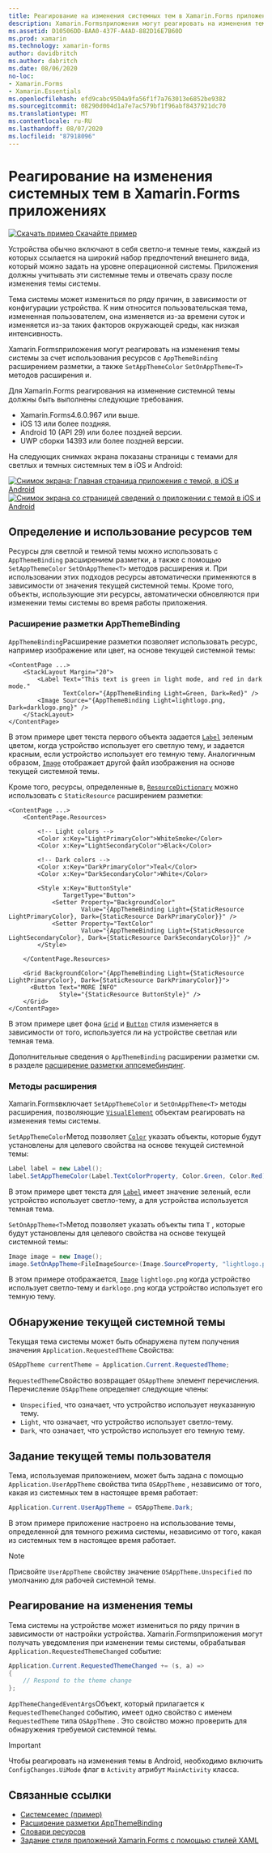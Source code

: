 ```yaml
---
title: Реагирование на изменения системных тем в Xamarin.Forms приложениях
description: Xamarin.Formsприложения могут реагировать на изменения темы операционной системы с помощью типа Онаппсеме и расширения разметки DynamicResource.
ms.assetid: D10506DD-BAA0-437F-A4AD-882D16E7B60D
ms.prod: xamarin
ms.technology: xamarin-forms
author: davidbritch
ms.author: dabritch
ms.date: 08/06/2020
no-loc:
- Xamarin.Forms
- Xamarin.Essentials
ms.openlocfilehash: efd9cabc9504a9fa56f1f7a763013e6852be9382
ms.sourcegitcommit: 08290d004d1a7e7ac579bf1f96abf8437921dc70
ms.translationtype: MT
ms.contentlocale: ru-RU
ms.lasthandoff: 08/07/2020
ms.locfileid: "87918096"
---
```

# <a name="respond-to-system-theme-changes-in-no-locxamarinforms-applications"></a>Реагирование на изменения системных тем в Xamarin.Forms приложениях

[![Скачать пример](~/media/shared/download.png) Скачайте пример](https://docs.microsoft.com/samples/xamarin/xamarin-forms-samples/userinterface-systemthemesdemo/)

Устройства обычно включают в себя светло-и темные темы, каждый из которых ссылается на широкий набор предпочтений внешнего вида, который можно задать на уровне операционной системы. Приложения должны учитывать эти системные темы и отвечать сразу после изменения темы системы.

Тема системы может измениться по ряду причин, в зависимости от конфигурации устройства. К ним относится пользовательская тема, измененная пользователем, она изменяется из-за времени суток и изменяется из-за таких факторов окружающей среды, как низкая интенсивность.

Xamarin.Formsприложения могут реагировать на изменения темы системы за счет использования ресурсов с `AppThemeBinding` расширением разметки, а также `SetAppThemeColor` `SetOnAppTheme<T>` методов расширения и.

Для Xamarin.Forms реагирования на изменение системной темы должны быть выполнены следующие требования.

- Xamarin.Forms4.6.0.967 или выше.
- iOS 13 или более поздняя.
- Android 10 (API 29) или более поздней версии.
- UWP сборки 14393 или более поздней версии.

На следующих снимках экрана показаны страницы с темами для светлых и темных системных тем в iOS и Android:

[![Снимок экрана: Главная страница приложения с темой, в iOS и Android](system-theme-changes-images/main-page-both-themes.png "Главная страница приложения с темой")](system-theme-changes-images/main-page-both-themes-large.png#lightbox "Главная страница приложения с темой") 
 [ ![Снимок экрана со страницей сведений о приложении с темой в iOS и Android](system-theme-changes-images/detail-page-both-themes.png "Страница сведений о приложении с темой")](system-theme-changes-images/detail-page-both-themes-large.png#lightbox "Страница сведений о приложении с темой")

## <a name="define-and-consume-theme-resources"></a>Определение и использование ресурсов тем

Ресурсы для светлой и темной темы можно использовать с `AppThemeBinding` расширением разметки, а также с помощью `SetAppThemeColor` `SetOnAppTheme<T>` методов расширения и. При использовании этих подходов ресурсы автоматически применяются в зависимости от значения текущей системной темы. Кроме того, объекты, использующие эти ресурсы, автоматически обновляются при изменении темы системы во время работы приложения.

### <a name="appthemebinding-markup-extension"></a>Расширение разметки AppThemeBinding

`AppThemeBinding`Расширение разметки позволяет использовать ресурс, например изображение или цвет, на основе текущей системной темы:

```xaml
<ContentPage ...>
    <StackLayout Margin="20">
        <Label Text="This text is green in light mode, and red in dark mode."
               TextColor="{AppThemeBinding Light=Green, Dark=Red}" />
        <Image Source="{AppThemeBinding Light=lightlogo.png, Dark=darklogo.png}" />
    </StackLayout>
</ContentPage>
```

В этом примере цвет текста первого объекта задается [`Label`](xref:Xamarin.Forms.Label) зеленым цветом, когда устройство использует его светлую тему, и задается красным, если устройство использует его темную тему. Аналогичным образом, [`Image`](xref:Xamarin.Forms.Image) отображает другой файл изображения на основе текущей системной темы.

Кроме того, ресурсы, определенные в, [`ResourceDictionary`](xref:Xamarin.Forms.ResourceDictionary) можно использовать с `StaticResource` расширением разметки:

```xaml
<ContentPage ...>
    <ContentPage.Resources>

        <!-- Light colors -->
        <Color x:Key="LightPrimaryColor">WhiteSmoke</Color>
        <Color x:Key="LightSecondaryColor">Black</Color>

        <!-- Dark colors -->
        <Color x:Key="DarkPrimaryColor">Teal</Color>
        <Color x:Key="DarkSecondaryColor">White</Color>

        <Style x:Key="ButtonStyle"
               TargetType="Button">
            <Setter Property="BackgroundColor"
                    Value="{AppThemeBinding Light={StaticResource LightPrimaryColor}, Dark={StaticResource DarkPrimaryColor}}" />
            <Setter Property="TextColor"
                    Value="{AppThemeBinding Light={StaticResource LightSecondaryColor}, Dark={StaticResource DarkSecondaryColor}}" />
        </Style>

    </ContentPage.Resources>

    <Grid BackgroundColor="{AppThemeBinding Light={StaticResource LightPrimaryColor}, Dark={StaticResource DarkPrimaryColor}}">
      <Button Text="MORE INFO"
              Style="{StaticResource ButtonStyle}" />
    </Grid>    
</ContentPage>    
```

В этом примере цвет фона [`Grid`](xref:Xamarin.Forms.Grid) и [`Button`](xref:Xamarin.Forms.Button) стиля изменяется в зависимости от того, используется ли на устройстве светлая или темная тема.

Дополнительные сведения о `AppThemeBinding` расширении разметки см. в разделе [расширение разметки аппсемебиндинг](~/xamarin-forms/xaml/markup-extensions/consuming.md#appthemebinding-markup-extension).

### <a name="extension-methods"></a>Методы расширения

Xamarin.Formsвключает `SetAppThemeColor` и `SetOnAppTheme<T>` методы расширения, позволяющие [`VisualElement`](xref:Xamarin.Forms.VisualElement) объектам реагировать на изменения темы системы.

`SetAppThemeColor`Метод позволяет [`Color`](xref:Xamarin.Forms.Color) указать объекты, которые будут установлены для целевого свойства на основе текущей системной темы:

```csharp
Label label = new Label();
label.SetAppThemeColor(Label.TextColorProperty, Color.Green, Color.Red);
```

В этом примере цвет текста для [`Label`](xref:Xamarin.Forms.Label) имеет значение зеленый, если устройство использует светло-тему, а для устройства используется темная тема.

`SetOnAppTheme<T>`Метод позволяет указать объекты типа `T` , которые будут установлены для целевого свойства на основе текущей системной темы:

```csharp
Image image = new Image();
image.SetOnAppTheme<FileImageSource>(Image.SourceProperty, "lightlogo.png", "darklogo.png");
```

В этом примере отображается, [`Image`](xref:Xamarin.Forms.Image) `lightlogo.png` когда устройство использует светло-тему и `darklogo.png` когда устройство использует его темную тему.

## <a name="detect-the-current-system-theme"></a>Обнаружение текущей системной темы

Текущая тема системы может быть обнаружена путем получения значения `Application.RequestedTheme` Свойства:

```csharp
OSAppTheme currentTheme = Application.Current.RequestedTheme;
```

`RequestedTheme`Свойство возвращает `OSAppTheme` элемент перечисления. Перечисление `OSAppTheme` определяет следующие члены:

- `Unspecified`, что означает, что устройство использует неуказанную тему.
- `Light`, что означает, что устройство использует светло-тему.
- `Dark`, что означает, что устройство использует его темную тему.

## <a name="set-the-current-user-theme"></a>Задание текущей темы пользователя

Тема, используемая приложением, может быть задана с помощью `Application.UserAppTheme` свойства типа `OSAppTheme` , независимо от того, какая из системных тем в настоящее время работает:

```csharp
Application.Current.UserAppTheme = OSAppTheme.Dark;
```

В этом примере приложение настроено на использование темы, определенной для темного режима системы, независимо от того, какая из системных тем в настоящее время работает.

> [!NOTE]
> Присвойте `UserAppTheme` свойству значение `OSAppTheme.Unspecified` по умолчанию для рабочей системной темы.

## <a name="react-to-theme-changes"></a>Реагирование на изменения темы

Тема системы на устройстве может измениться по ряду причин в зависимости от настройки устройства. Xamarin.Formsприложения могут получать уведомления при изменении темы системы, обрабатывая `Application.RequestedThemeChanged` событие:

```csharp
Application.Current.RequestedThemeChanged += (s, a) =>
{
    // Respond to the theme change
};
```

`AppThemeChangedEventArgs`Объект, который прилагается к `RequestedThemeChanged` событию, имеет одно свойство с именем `RequestedTheme` типа `OSAppTheme` . Это свойство можно проверить для обнаружения требуемой системной темы.

> [!IMPORTANT]
> Чтобы реагировать на изменения темы в Android, необходимо включить `ConfigChanges.UiMode` флаг в `Activity` атрибут `MainActivity` класса.

## <a name="related-links"></a>Связанные ссылки

- [Системсемес (пример)](https://docs.microsoft.com/samples/xamarin/xamarin-forms-samples/userinterface-systemthemesdemo/)
- [Расширение разметки AppThemeBinding](~/xamarin-forms/xaml/markup-extensions/consuming.md#appthemebinding-markup-extension)
- [Словари ресурсов](~/xamarin-forms/xaml/resource-dictionaries.md)
- [Задание стиля приложений Xamarin.Forms с помощью стилей XAML](~/xamarin-forms/user-interface/styles/xaml/index.md)
